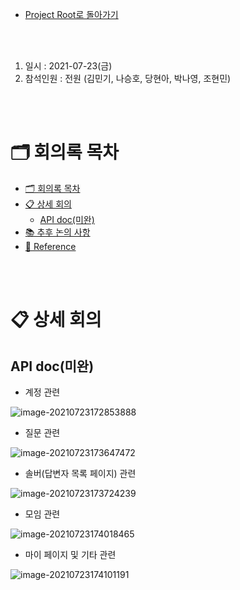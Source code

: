 - [Project Root로 돌아가기](../../README.md)

<br><br>

1. 일시 : 2021-07-23(금)
2. 참석인원 : 전원 (김민기, 나승호, 당현아, 박나영, 조현민)

<br><br>

# 🗂 회의록 목차

- [🗂 회의록 목차](#-회의록-목차)
- [📋 상세 회의](#-상세-회의)
  - [API doc(미완)](#API-doc(미완))
- [📚 추후 논의 사항](#-추후-논의-사항)
- [🔖 Reference](#-reference)


<br><br>

# 📋 상세 회의

## API doc(미완)

+ 계정 관련

![image-20210723172853888](/uploads/65e6a4b2f613545e444f178b55132eaf/image-20210723172853888.png)

+ 질문 관련

![image-20210723173647472](/uploads/be910f13961e31629a213ecab05e1494/image-20210723173647472.png)

+ 솔버(답변자 목록 페이지) 관련

![image-20210723173724239](/uploads/b3457c5fe85626edae823f88deb5e840/image-20210723173724239.png)

+ 모임 관련

![image-20210723174018465](/uploads/684719278e5759da737dd57d78d11016/image-20210723174018465.png)

+ 마이 페이지 및 기타 관련

![image-20210723174101191](/uploads/8ae362642d06fb7c2dca9a8100735ee6/image-20210723174101191.png)

